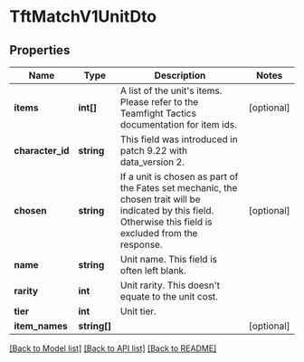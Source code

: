 # TftMatchV1UnitDto

## Properties
Name | Type | Description | Notes
------------ | ------------- | ------------- | -------------
**items** | **int[]** | A list of the unit&#39;s items. Please refer to the Teamfight Tactics documentation for item ids. | [optional] 
**character_id** | **string** | This field was introduced in patch 9.22 with data_version 2. | 
**chosen** | **string** | If a unit is chosen as part of the Fates set mechanic, the chosen trait will be indicated by this field. Otherwise this field is excluded from the response. | [optional] 
**name** | **string** | Unit name. This field is often left blank. | 
**rarity** | **int** | Unit rarity. This doesn&#39;t equate to the unit cost. | 
**tier** | **int** | Unit tier. | 
**item_names** | **string[]** |  | [optional] 

[[Back to Model list]](../README.md#documentation-for-models) [[Back to API list]](../README.md#documentation-for-api-endpoints) [[Back to README]](../README.md)


